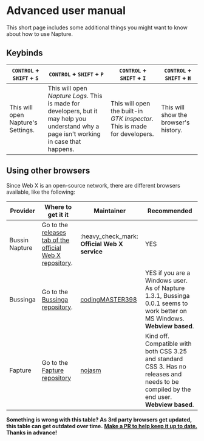 # Advanced user manual

This short page includes some additional things you might want to know about how to use Napture.

## Keybinds

| `CONTROL` + `SHIFT` + `S`          | `CONTROL` + `SHIFT` + `P`                                                                                                                 | `CONTROL` + `SHIFT` + `I`                                                 | `CONTROL` + `SHIFT` + `H`                                   |
| ---------------------------------- | ----------------------------------------------------------------------------------------------------------------------------------------- | ------------------------------------------------------------------------- | ------------------------------------------------------------ |
| This will open Napture's Settings. | This will open _Napture Logs_. This is made for developers, but it may help you understand why a page isn't working in case that happens. | This will open the built-in _GTK Inspector_. This is made for developers. | This will show the browser's history. |

## Using other browsers

Since Web X is an open-source network, there are different browsers available, like the following:

| Provider       | Where to get it it                                                                                          | Maintainer                                            | Recommended                                                                                                                              |
| -------------- | ----------------------------------------------------------------------------------------------------------- | ----------------------------------------------------- | ---------------------------------------------------------------------------------------------------------------------------------------- |
| Bussin Napture | Go to the [releases tab of the official Web X repository](https://github.com/face-hh/webx/releases/latest). | :heavy\_check\_mark: **Official Web X service**       | YES                                                                                                                                      |
| Bussinga       | Go to the [Bussinga repository](https://github.com/codingMASTER398/bussinga/releases/latest).               | [codingMASTER398](https://github.com/codingMASTER398) | YES if you are a Windows user. As of Napture 1.3.1, Bussinga 0.0.1 seems to work better on MS Windows. **Webview based**.                |
| Fapture        | Go to the [Fapture repository](https://github.com/nojasm/fapture/)                                          | [nojasm](https://github.com/nojasm/)                  | Kind off. Compatible with both CSS 3.25 and standard CSS 3. Has no releases and needs to be compiled by the end user. **Webview based**. |

**Something is wrong with this table? As 3rd party browsers get updated, this table can get outdated over time.** [**Make a PR to help keep it up to date.**](https://github.com/face-hh/webx/tree/master/docs) **Thanks in advance!**
